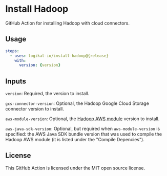 Install Hadoop
==============
GitHub Action for installing Hadoop with cloud connectors.

Usage
-----
```yaml
steps:
  - uses: logikal-io/install-hadoop@{release}
    with:
      version: {version}
```

Inputs
------
`version`: Required, the version to install.

`gcs-connector-version`: Optional, the Hadoop Google Cloud Storage connector version to install.

`aws-module-version`: Optional, the [Hadoop AWS
module](https://mvnrepository.com/artifact/org.apache.hadoop/hadoop-aws) version to install.

`aws-java-sdk-version`: Optional, but required when `aws-module-version` is specified: the AWS Java
SDK bundle version that was used to compile the Hadoop AWS module (it is listed under the "Compile
Depencies").

License
-------
This GitHub Action is licensed under the MIT open source license.
